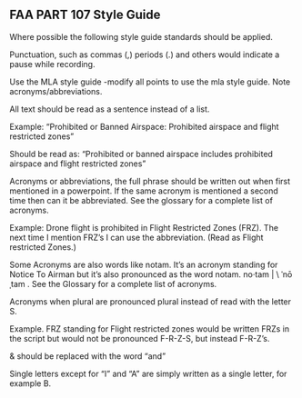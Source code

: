 ## FAA PART 107 Style Guide
Where possible the following style guide standards should be applied.

Punctuation, such as commas (,) periods (.) and others would indicate a pause while recording. 


Use the MLA style guide
	-modify all points to use the mla style guide. Note acronyms/abbreviations.


All text should be read as a sentence instead of a list. 

Example: 
“Prohibited or Banned Airspace: Prohibited airspace and flight restricted zones”

Should be read as:
“Prohibited or banned airspace includes prohibited airspace and flight restricted zones”

Acronyms or abbreviations, the full phrase should be written out when first mentioned in a powerpoint. If the same acronym is mentioned a second time then can it be abbreviated. See the glossary for a complete list of acronyms.

Example: Drone flight is prohibited in Flight Restricted Zones (FRZ). The next time I mention FRZ’s I can use the abbreviation. (Read as Flight restricted Zones.)

Some Acronyms are also words like notam. It’s an acronym standing for Notice To Airman but it’s also pronounced as the word notam. no·​tam | \ ˈnōˌtam \. See the Glossary for a complete list of acronyms. 

Acronyms when plural are pronounced plural instead of read with the letter S.

Example. FRZ standing for Flight restricted zones would be written FRZs in the script but would not be pronounced F-R-Z-S, but instead F-R-Z’s. 

& should be replaced with the word “and”

Single letters except for “I” and “A” are simply written as a single letter, for example B. 




